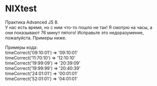 # NIXtest
Практика Advanced JS 8. <br/>
У нас есть время, но с ним что-то пошло не так! Я смотрю на часы, а они показывают 76 минут пятого! Исправьте это недоразумение, пожалуйста. Примеры ниже.

Примеры кода: <br/>
   timeCorrect('09:10:01') => '09:10:01' <br/>
   timeCorrect('11:70:10') => '12:10:10' <br/>
   timeCorrect('19:99:09') => '20:39:09' <br/>
   timeCorrect('19:99:99') => '20:40:39' <br/>
   timeCorrect('24:01:01') => '00:01:01' <br/>
   timeCorrect('52:01:01') => '04:01:01' <br/>
